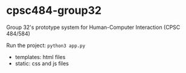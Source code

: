 # cpsc484-group32
Group 32's prototype system for Human-Computer Interaction (CPSC 484/584)

Run the project: `python3 app.py`

- templates: html files
- static: css and js files
